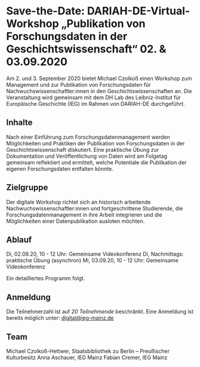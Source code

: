 # Save-the-Date: DARIAH-DE-Virtual-Workshop „Publikation von Forschungsdaten in der Geschichtswissenschaft“ 02. & 03.09.2020

Am 2. und 3. September 2020 bietet Michael Czolkoß einen Workshop zum Management und zur Publikation von Forschungsdaten für Nachwuchswissenschaftler:innen in den Geschichtswissenschaften an. Die Veranstaltung wird gemeinsam mit dem DH Lab des Leibniz-Institut für Europäische Geschichte (IEG) im Rahmen von DARIAH-DE durchgeführt.

## Inhalte
Nach einer Einführung zum Forschungsdatenmanagement werden Möglichkeiten und Praktiken der Publikation von Forschungsdaten in der Geschichtswissenschaft diskutiert. Eine praktische Übung zur Dokumentation und Veröffentlichung von Daten wird am Folgetag gemeinsam reflektiert und ermittelt, welche Potentiale die Publikation der eigenen Forschungsdaten entfalten könnte.

## Zielgruppe
Der digitale Workshop richtet sich an historisch arbeitende Nachwuchswissenschaftler:innen und fortgeschrittene Studierende, die
Forschungsdatenmanagement in ihre Arbeit integrieren und die Möglichkeiten einer Datenpublikation ausloten möchten.

## Ablauf
Di, 02.09.20, 10 - 12 Uhr: Gemeinsame Videokonferenz </n>
Di, Nachmittags: praktische Übung (asynchron) </n>
Mi, 03.09.20, 10 - 12 Uhr: Gemeinsame Videokonferenz </n>

Ein detailliertes Programm folgt.

## Anmeldung
Die Teilnehmerzahl ist auf *20 Teilnehmende* beschränkt.
Eine Anmeldung ist bereits möglich unter: digital@ieg-mainz.de

## Team
Michael Czolkoß-Hettwer, Staatsbibliothek zu Berlin – Preußischer Kulturbesitz </n>
Anna Aschauer, IEG Mainz </n>
Fabian Cremer, IEG Mainz </n>
